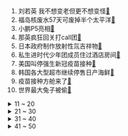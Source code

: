 1. 刘若英 我不想变老但更不想变怪[:link:](https://s.weibo.com/weibo?q=%23刘若英%20我不想变老但更不想变怪%23&Refer=top)
2. 福岛核废水57天可废掉半个太平洋[:link:](https://s.weibo.com/weibo?q=%23福岛核废水57天可废掉半个太平洋%23&Refer=top)
3. 小鹏P5亮相[:link:](https://s.weibo.com/weibo?q=%23小鹏P5亮相%23&Refer=top)
4. 那英疯狂回关打call团[:link:](https://s.weibo.com/weibo?q=%23那英疯狂回关打call团%23&Refer=top)
5. 日本政府制作放射性氚吉祥物[:link:](https://s.weibo.com/weibo?q=%23日本政府制作放射性氚吉祥物%23&Refer=top)
6. 私生进时代少年团成员住过酒店房间[:link:](https://s.weibo.com/weibo?q=%23私生进时代少年团成员住过酒店房间%23&Refer=top)
7. 美国叫停强生新冠疫苗接种[:link:](https://s.weibo.com/weibo?q=%23美国叫停强生新冠疫苗接种%23&Refer=top)
8. 韩国各大型超市继续停售日产海鲜[:link:](https://s.weibo.com/weibo?q=%23韩国各大型超市继续停售日产海鲜%23&Refer=top)
9. 疫苗接种方舱来了[:link:](https://s.weibo.com/weibo?q=%23疫苗接种方舱来了%23&Refer=top)
10. 世界最大兔子被偷[:link:](https://s.weibo.com/weibo?q=%23世界最大兔子被偷%23&Refer=top)
<details>
<summary>11 ~ 20</summary>

11. 11年后看玉树[:link:](https://s.weibo.com/weibo?q=%2311年后看玉树%23&Refer=top)
12. 周韦彤一个月瘦了25斤[:link:](https://s.weibo.com/weibo?q=%23周韦彤一个月瘦了25斤%23&Refer=top)
13. 吴岱林回应绯闻[:link:](https://s.weibo.com/weibo?q=%23吴岱林回应绯闻%23&Refer=top)
14. 福岛核废水放射性同位素可在人体积累[:link:](https://s.weibo.com/weibo?q=%23福岛核废水放射性同位素可在人体积累%23&Refer=top)
15. 周笔畅推荐杨幂参加姐姐3[:link:](https://s.weibo.com/weibo?q=%23周笔畅推荐杨幂参加姐姐3%23&Refer=top)
16. JieJie的人马[:link:](https://s.weibo.com/weibo?q=%23JieJie的人马%23&Refer=top)
17. 五岳散人[:link:](https://s.weibo.com/weibo?q=%23五岳散人%23&Refer=top)
18. 刘涛洗脸式哭戏[:link:](https://s.weibo.com/weibo?q=%23刘涛洗脸式哭戏%23&Refer=top)
19. 苹果发布会时间[:link:](https://s.weibo.com/weibo?q=%23苹果发布会时间%23&Refer=top)
20. 吉林市12岁女孩散步至桥上失踪[:link:](https://s.weibo.com/weibo?q=%23吉林市12岁女孩散步至桥上失踪%23&Refer=top)
</details>
<details>
<summary>21 ~ 30</summary>

21. 赵立坚说日本不能将福岛核废水一倒了之[:link:](https://s.weibo.com/weibo?q=%23赵立坚说日本不能将福岛核废水一倒了之%23&Refer=top)
22. 颖儿 我已经瘦了十年了[:link:](https://s.weibo.com/weibo?q=%23颖儿%20我已经瘦了十年了%23&Refer=top)
23. 韩国给电视剧取名有多敷衍[:link:](https://s.weibo.com/weibo?q=%23韩国给电视剧取名有多敷衍%23&Refer=top)
24. 教练骂人的原因找到了[:link:](https://s.weibo.com/weibo?q=%23教练骂人的原因找到了%23&Refer=top)
25. 父母掌控欲强对孩子影响有多大[:link:](https://s.weibo.com/weibo?q=%23父母掌控欲强对孩子影响有多大%23&Refer=top)
26. 从科大讯飞跳槽到腾讯被判赔1200万[:link:](https://s.weibo.com/weibo?q=%23从科大讯飞跳槽到腾讯被判赔1200万%23&Refer=top)
27. 王霏霏缺席大碗宽面团建[:link:](https://s.weibo.com/weibo?q=%23王霏霏缺席大碗宽面团建%23&Refer=top)
28. 女子5年4次起诉离婚均被驳回[:link:](https://s.weibo.com/weibo?q=%23女子5年4次起诉离婚均被驳回%23&Refer=top)
29. 理想照耀中国首曝全阵容[:link:](https://s.weibo.com/weibo?q=%23理想照耀中国首曝全阵容%23&Refer=top)
30. 巴黎淘汰拜仁晋级欧冠四强[:link:](https://s.weibo.com/weibo?q=%23巴黎淘汰拜仁晋级欧冠四强%23&Refer=top)
</details>
<details>
<summary>31 ~ 40</summary>

31. 山河令演员集体团建[:link:](https://s.weibo.com/weibo?q=%23山河令演员集体团建%23&Refer=top)
32. 娜扎 我不知道但我会套[:link:](https://s.weibo.com/weibo?q=%23娜扎%20我不知道但我会套%23&Refer=top)
33. 多方表态反对日本核废水入海[:link:](https://s.weibo.com/weibo?q=%23多方表态反对日本核废水入海%23&Refer=top)
34. 王嘉尔发现自己没戴口罩后的反应[:link:](https://s.weibo.com/weibo?q=%23王嘉尔发现自己没戴口罩后的反应%23&Refer=top)
35. 龚俊的rap[:link:](https://s.weibo.com/weibo?q=%23龚俊的rap%23&Refer=top)
36. 曾涵江 男团成员得为自己行为买账[:link:](https://s.weibo.com/weibo?q=%23曾涵江%20男团成员得为自己行为买账%23&Refer=top)
37. 邓超 中国女足谢谢你们[:link:](https://s.weibo.com/weibo?q=%23邓超%20中国女足谢谢你们%23&Refer=top)
38. 成年人崩溃的真相[:link:](https://s.weibo.com/weibo?q=%23成年人崩溃的真相%23&Refer=top)
39. 当医生语文还得学的好[:link:](https://s.weibo.com/weibo?q=%23当医生语文还得学的好%23&Refer=top)
40. 小伙陷泥坑报警狂笑逗乐接警员[:link:](https://s.weibo.com/weibo?q=%23小伙陷泥坑报警狂笑逗乐接警员%23&Refer=top)
</details>
<details>
<summary>41 ~ 50</summary>

41. 高校师生历时一年还原唐墓壁画[:link:](https://s.weibo.com/weibo?q=%23高校师生历时一年还原唐墓壁画%23&Refer=top)
42. 玉树地震11周年祭[:link:](https://s.weibo.com/weibo?q=%23玉树地震11周年祭%23&Refer=top)
43. 瑞金通报红黄蓝幼儿园事件调查处理情况[:link:](https://s.weibo.com/weibo?q=%23瑞金通报红黄蓝幼儿园事件调查处理情况%23&Refer=top)
44. 现实版的活着[:link:](https://s.weibo.com/weibo?q=%23现实版的活着%23&Refer=top)
45. 官方回应女子动物园猛兽区下车[:link:](https://s.weibo.com/weibo?q=%23官方回应女子动物园猛兽区下车%23&Refer=top)
46. 4万年前古人食谱有25种肉[:link:](https://s.weibo.com/weibo?q=%234万年前古人食谱有25种肉%23&Refer=top)
47. 蒋欣让田雨岚快闭嘴[:link:](https://s.weibo.com/weibo?q=%23蒋欣让田雨岚快闭嘴%23&Refer=top)
48. 2000多年西汉铜镜仍光可鉴人[:link:](https://s.weibo.com/weibo?q=%232000多年西汉铜镜仍光可鉴人%23&Refer=top)
49. 李长歌大局观[:link:](https://s.weibo.com/weibo?q=%23李长歌大局观%23&Refer=top)
50. 男足[:link:](https://s.weibo.com/weibo?q=%23男足%23&Refer=top)
</details>